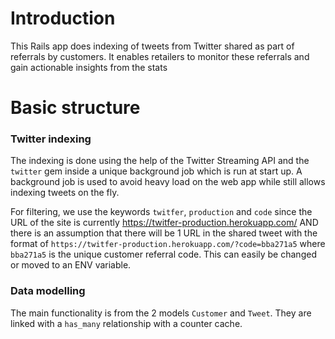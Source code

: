 # Introduction
This Rails app does indexing of tweets from Twitter shared as part of referrals by customers. It enables retailers to monitor these referrals and gain actionable insights from the stats

# Basic structure

### Twitter indexing
The indexing is done using the help of the Twitter Streaming API and the `twitter` gem inside a unique background job which is run at start up. A background job is used to avoid heavy load on the web app while still allows indexing tweets on the fly.

For filtering, we use the keywords `twitfer`, `production` and `code` since the URL of the site is currently https://twitfer-production.herokuapp.com/ AND there is an assumption that there will be 1 URL in the shared tweet with the format of `https://twitfer-production.herokuapp.com/?code=bba271a5` where `bba271a5` is the unique customer referral code. This can easily be changed or moved to an ENV variable.

### Data modelling
The main functionality is from the 2 models `Customer` and `Tweet`. They are linked with a `has_many` relationship with a counter cache.
